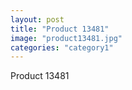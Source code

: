 ```yaml
---
layout: post
title: "Product 13481"
image: "product13481.jpg"
categories: "category1"
---
```

Product 13481

